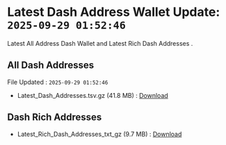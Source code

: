 # Latest Dash Address Wallet Update: `2025-09-29 01:52:46`

Latest All Address Dash Wallet and Latest Rich Dash Addresses .

## All Dash Addresses

File Updated : `2025-09-29 01:52:46`

- Latest_Dash_Addresses.tsv.gz (41.8 MB) : [Download](https://github.com/Pymmdrza/Rich-Address-Wallet/releases/tag/Dash)

## Dash Rich Addresses

- Latest_Rich_Dash_Addresses_txt_gz (9.7 MB) : [Download](https://github.com/Pymmdrza/Rich-Address-Wallet/releases/tag/Dash)
